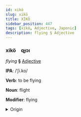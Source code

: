 ```yaml
---
id: xikö
slug: xikö
title: XİKÖ
sidebar_position: 447
tags: [xikö, Adjective, Japonic]
description: flying § Adjective
---
```


### xikö&emsp;<span kind="abugida">ɋɟɔı</span>

*flying* **§** [Adjective](../../tags/Adjective)

**IPA**: /ˈʃi.ko/

**Verb**: to be flying

**Noun**: flight

**Modifier**: flying

<details>
    <summary>Origin</summary>
    Japanese ひこう hikō [çi̥ko̞ː]<br/>
    <em>Japonic Language Family</em>
</details>